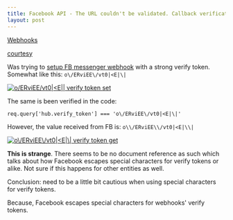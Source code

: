 ```yaml
---
title: Facebook API - The URL couldn't be validated. Callback verification failed with the following errors
layout: post
---
```


[Webhooks](https://images.kualo.com/mailmachine/wufoowebhook.png)

[courtesy](https://my.kualo.com/uk/knowledgebasekualo.php?kbcat=0&article=120)

Was trying to [setup FB messenger webhook][1] with a strong verify token. Somewhat like this: `o\/ERviEE\/vt0|<E|\|`

[![o\/ERviEE\/vt0|<E|\| verify token set][2]][2]

The same is been verified in the code:

    req.query['hub.verify_token'] === 'o\/ERviEE\/vt0|<E|\|'

However, the value received from FB is: `o\\/ERviEE\\/vt0|<E|\\|`

[![o\\/ERviEE\\/vt0|<E|\\|  verify token get][3]][3]

**This is strange**. There seems to be no document reference as such which talks about how Facebook escapes special characters for verify tokens or alike. Not sure if this happens for other entities as well.

Conclusion: need to be a little bit cautious when using special characters for verify tokens.

Because, Facebook escapes special characters for webhooks' verify tokens.

  [1]: https://developers.facebook.com/docs/messenger-platform/getting-started/app-setup/#webhook_setup
  [2]: https://i.stack.imgur.com/RBumW.png
  [3]: https://i.stack.imgur.com/MKtwP.png
